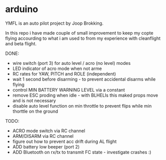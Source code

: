 # arduino


YMFL is an auto pilot project by Joop Brokking.

In this repo i have made couple of small improvement to keep my copte flying accourding to what i am used to from my experience with cleanflight and beta flight.

DONE:

- wire switch (port 3) for auto level / acro (no level) modes
- LED indicator of acro mode when not arme
- RC rates for YAW, PITCH and ROLE (independent)
- wait 1 second before disarming - to prevent accidental disarms while flying
- control MIN BATTERY WARNING LEVEL via a constant
- remove ESC proding when idle - with BLHELIs this maked props move and is not necessary
- disable auto level function on min throttle to prevent flips while min thorttle on the ground 


TODO:

- ACRO mode switch via RC channel
- ARM/DISARM via RC channel
- figure out how to prevent acc drift during AL flight
- ADD battery low beeper (port 2)
- ADD Bluetooth on rx/tx to transmit FC state - investigate crashes :)

